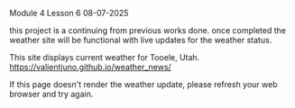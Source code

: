 Module 4 Lesson 6 08-07-2025

this project is a continuing from previous works done.
once completed the weather site will be functional with live updates for the weather status.

This site displays current weather for Tooele, Utah.
https://valientjuno.github.io/weather_news/

If this page doesn't render the weather update, please refresh your web browser and try again.
